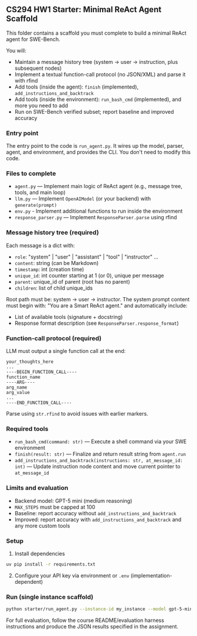 ## CS294 HW1 Starter: Minimal ReAct Agent Scaffold

This folder contains a scaffold you must complete to build a minimal ReAct agent for SWE-Bench.

You will:
- Maintain a message history tree (system → user → instruction, plus subsequent nodes)
- Implement a textual function-call protocol (no JSON/XML) and parse it with rfind
- Add tools (inside the agent): `finish` (implemented), `add_instructions_and_backtrack`
- Add tools (inside the environment): `run_bash_cmd` (implemented), and more you need to add 
- Run on SWE-Bench verified subset; report baseline and improved accuracy

### Entry point 
The entry point to the code is `run_agent.py`. It wires up the model, parser, agent, and environment, and provides the CLI. 
You don't need to modify this code. 

### Files to complete
- `agent.py` — Implement main logic of ReAct agent (e.g., message tree, tools, and main loop)
- `llm.py` — Implement `OpenAIModel` (or your backend) with `generate(prompt)`
- `env.py` - Implement additional functions to run inside the environment 
- `response_parser.py` — Implement `ResponseParser.parse` using rfind

### Message history tree (required)
Each message is a dict with:
- `role`: "system" | "user" | "assistant" | "tool" | "instructor" ...
- `content`: string (can be Markdown)
- `timestamp`: int (creation time)
- `unique_id`: int counter starting at 1 (or 0), unique per message
- `parent`: unique_id of parent (root has no parent)
- `children`: list of child unique_ids

Root path must be: system → user → instructor. The system prompt content must begin with: "You are a Smart ReAct agent." and automatically include:
- List of available tools (signature + docstring)
- Response format description (see `ResponseParser.response_format`)

### Function-call protocol (required)
LLM must output a single function call at the end:
```
your_thoughts_here
...
----BEGIN_FUNCTION_CALL----
function_name
----ARG----
arg_name
arg_value
...
----END_FUNCTION_CALL----
```
Parse using `str.rfind` to avoid issues with earlier markers.

### Required tools
- `run_bash_cmd(command: str)` — Execute a shell command via your SWE environment
- `finish(result: str)` — Finalize and return result string from `agent.run`
- `add_instructions_and_backtrack(instructions: str, at_message_id: int)` — Update instruction node content and move current pointer to `at_message_id`

### Limits and evaluation
- Backend model: GPT-5 mini (medium reasoning)
- `MAX_STEPS` must be capped at 100
- Baseline: report accuracy without `add_instructions_and_backtrack`
- Improved: report accuracy with `add_instructions_and_backtrack` and any more custom tools

### Setup
1) Install dependencies
```bash
uv pip install -r requirements.txt
```

2) Configure your API key via environment or `.env` (implementation-dependent)

### Run (single instance scaffold)
```bash
python starter/run_agent.py --instance-id my_instance --model gpt-5-mini --max-steps 100
```

For full evaluation, follow the course README/evaluation harness instructions and produce the JSON results specified in the assignment.
